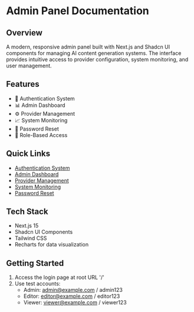 # Admin Panel Documentation

## Overview
A modern, responsive admin panel built with Next.js and Shadcn UI components for managing AI content generation systems. The interface provides intuitive access to provider configuration, system monitoring, and user management.

## Features
- 🔐 Authentication System
- 📊 Admin Dashboard
- ⚙️ Provider Management
- 📈 System Monitoring
- 🔄 Password Reset
- 👥 Role-Based Access

## Quick Links
- [Authentication System](./features/authentication.md)
- [Admin Dashboard](./features/dashboard.md)
- [Provider Management](./features/providers.md)
- [System Monitoring](./features/monitoring.md)
- [Password Reset](./features/password-reset.md)

## Tech Stack
- Next.js 15
- Shadcn UI Components
- Tailwind CSS
- Recharts for data visualization

## Getting Started
1. Access the login page at root URL '/'
2. Use test accounts:
   - Admin: admin@example.com / admin123
   - Editor: editor@example.com / editor123
   - Viewer: viewer@example.com / viewer123